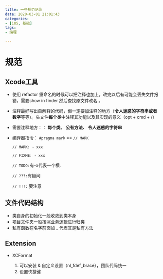 ```yaml
---
title: 一些规范记录
date: 2020-03-01 21:01:43
categories:
- [iOS, 基础]
tags:
- 编程

---
```


# 规范



## Xcode工具

* 使用 refactor 重命名的时候可以把注释也加上。改完以后有可能会丢失文件报错，需要show in finder 然后查找原文件改名 。

* 注释最好写出自解释的代码，但一定要加注释的地方（**令人迷惑的字符串或者数字**等等）。头文件**每个类**中注释其功能以及其实现的意义（opt + cmd + /）

* 需要注释地方：： **每个类、 公有方法、 令人迷惑的字符串**

* 编译器指令： `#pragma mark`  ==  `// MARK`  

   `// MARK: - xxx` 

  `// FIXME: - xxx`

   `// TODO:`有-x代表一个横. 

  `// ???:`有疑问 

  `// !!!:` 要注意



## 文件代码结构

* 类自身的初始化一般收敛到类本身
* 项目文件夹一般按照业务逻辑进行归类
* 私有函数在名字前面加 _ 代表其是私有方法



## Extension

* XCFormat

  1. 可以安装 & 自定义设置（nl_fdef_brace），团队代码统一
  2. 设置快捷键

  
